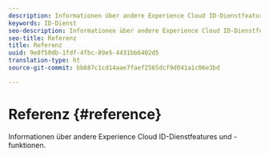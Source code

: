```yaml
---
description: Informationen über andere Experience Cloud ID-Dienstfeatures und -funktionen.
keywords: ID-Dienst
seo-description: Informationen über andere Experience Cloud ID-Dienstfeatures und -funktionen.
seo-title: Referenz
title: Referenz
uuid: 9e8f50db-1fdf-4fbc-89e5-4431bb6402d5
translation-type: ht
source-git-commit: bb687c1cd14aae7faef2565dcf9d041a1c06e3bd

---
```



# Referenz {#reference}

Informationen über andere Experience Cloud ID-Dienstfeatures und -funktionen.

